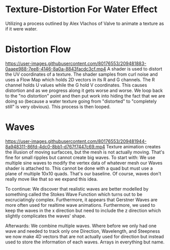# Texture-Distortion For Water Effect
Utilizing a process outlined by Alex Vlachos of Valve to animate a texture as if it were water.

# Distortion Flow
https://user-images.githubusercontent.com/80176553/209481883-0aaee988-7ee8-4146-8a0a-8843facdc3cf.mp4
A shader is used to distort the UV coordinates of a texture.
The shader samples from curl noise and uses a Flow Map which holds 2D vectors in its R and G channels. The R channel holds U values while the G hold V coordinates. This causes distortion and as we progress along it gets worse and worse. We loop back to the "no distortion" point and then put work into hiding the fact that we are doing so (because a water texture going from "distorted" to "completely still" is very obvious). This process is then looped.

# Waves
https://user-images.githubusercontent.com/80176553/209481944-8a948311-86fd-4dc0-8bb1-d767f7447c69.mp4
Texture animation creates the illusion of moving surfacces, but the mesh is not actually moving.
That's fine for small ripples but cannot create big waves.
To start with: We use multiple sine waves to modify the vertex data of whatever mesh our Waves shader is attached to. This cannot be done with a quad but must use a plane of multiple 10x10 quads. That's our baseline. Of course, waves don't really move like that so we expand this idea.

To continue: We discover that realistic waves are better modelled by something called the Stokes Wave Function which turns out to be excruciatingly complex. Furthermore, it appears that Gerstner Waves are more often used for realtime wave animations. Furthermore, we used to keep the waves in the x direction but need to include the z direction which slightly complicates the waves' shape.

Afterwards: We combine multiple waves. Where before we only had one wave and needed to track only one Direction, Wavelength, and Steepness we now make 4D vectors that are not actually used for direction but instead used to store the information of each waves. Arrays in everything but name.
